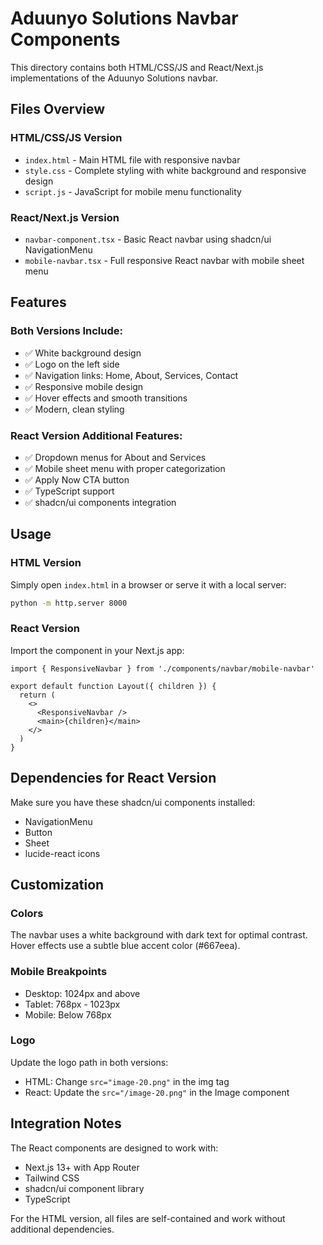 # Aduunyo Solutions Navbar Components

This directory contains both HTML/CSS/JS and React/Next.js implementations of the Aduunyo Solutions navbar.

## Files Overview

### HTML/CSS/JS Version
- `index.html` - Main HTML file with responsive navbar
- `style.css` - Complete styling with white background and responsive design
- `script.js` - JavaScript for mobile menu functionality

### React/Next.js Version
- `navbar-component.tsx` - Basic React navbar using shadcn/ui NavigationMenu
- `mobile-navbar.tsx` - Full responsive React navbar with mobile sheet menu

## Features

### Both Versions Include:
- ✅ White background design
- ✅ Logo on the left side
- ✅ Navigation links: Home, About, Services, Contact
- ✅ Responsive mobile design
- ✅ Hover effects and smooth transitions
- ✅ Modern, clean styling

### React Version Additional Features:
- ✅ Dropdown menus for About and Services
- ✅ Mobile sheet menu with proper categorization
- ✅ Apply Now CTA button
- ✅ TypeScript support
- ✅ shadcn/ui components integration

## Usage

### HTML Version
Simply open `index.html` in a browser or serve it with a local server:
```bash
python -m http.server 8000
```

### React Version
Import the component in your Next.js app:

```tsx
import { ResponsiveNavbar } from './components/navbar/mobile-navbar'

export default function Layout({ children }) {
  return (
    <>
      <ResponsiveNavbar />
      <main>{children}</main>
    </>
  )
}
```

## Dependencies for React Version

Make sure you have these shadcn/ui components installed:
- NavigationMenu
- Button
- Sheet
- lucide-react icons

## Customization

### Colors
The navbar uses a white background with dark text for optimal contrast. Hover effects use a subtle blue accent color (#667eea).

### Mobile Breakpoints
- Desktop: 1024px and above
- Tablet: 768px - 1023px  
- Mobile: Below 768px

### Logo
Update the logo path in both versions:
- HTML: Change `src="image-20.png"` in the img tag
- React: Update the `src="/image-20.png"` in the Image component

## Integration Notes

The React components are designed to work with:
- Next.js 13+ with App Router
- Tailwind CSS
- shadcn/ui component library
- TypeScript

For the HTML version, all files are self-contained and work without additional dependencies.
